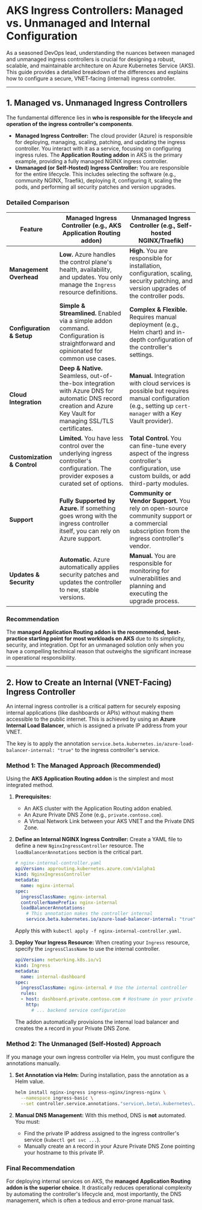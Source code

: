 # AKS Ingress Controllers: Managed vs. Unmanaged and Internal Configuration

As a seasoned DevOps lead, understanding the nuances between managed and unmanaged ingress controllers is crucial for designing a robust, scalable, and maintainable architecture on Azure Kubernetes Service (AKS). This guide provides a detailed breakdown of the differences and explains how to configure a secure, VNET-facing (internal) ingress controller.

---

## 1. Managed vs. Unmanaged Ingress Controllers

The fundamental difference lies in **who is responsible for the lifecycle and operation of the ingress controller's components**.

* **Managed Ingress Controller:** The cloud provider (Azure) is responsible for deploying, managing, scaling, patching, and updating the ingress controller. You interact with it as a service, focusing on configuring ingress rules. The **Application Routing addon** in AKS is the primary example, providing a fully managed NGINX ingress controller.
* **Unmanaged (or Self-Hosted) Ingress Controller:** You are responsible for the entire lifecycle. This includes selecting the software (e.g., community NGINX, Traefik), deploying it, configuring it, scaling the pods, and performing all security patches and version upgrades.

### Detailed Comparison

| Feature                           | Managed Ingress Controller (e.g., AKS Application Routing addon)                                                                                                      | Unmanaged Ingress Controller (e.g., Self-hosted NGINX/Traefik)                                                                                                 |
| --------------------------------- | --------------------------------------------------------------------------------------------------------------------------------------------------------------------- | -------------------------------------------------------------------------------------------------------------------------------------------------------------- |
| **Management Overhead**     | **Low.** Azure handles the control plane's health, availability, and updates. You only manage the `Ingress` resource definitions.                             | **High.** You are responsible for installation, configuration, scaling, security patching, and version upgrades of the controller pods.                  |
| **Configuration & Setup**   | **Simple & Streamlined.** Enabled via a simple addon command. Configuration is straightforward and opinionated for common use cases.                            | **Complex & Flexible.** Requires manual deployment (e.g., Helm chart) and in-depth configuration of the controller's settings.                           |
| **Cloud Integration**       | **Deep & Native.** Seamless, out-of-the-box integration with Azure DNS for automatic DNS record creation and Azure Key Vault for managing SSL/TLS certificates. | **Manual.** Integration with cloud services is possible but requires manual configuration (e.g., setting up `cert-manager` with a Key Vault provider). |
| **Customization & Control** | **Limited.** You have less control over the underlying ingress controller's configuration. The provider exposes a curated set of options.                       | **Total Control.** You can fine-tune every aspect of the ingress controller's configuration, use custom builds, or add third-party modules.              |
| **Support**                 | **Fully Supported by Azure.** If something goes wrong with the ingress controller itself, you can rely on Azure support.                                        | **Community or Vendor Support.** You rely on open-source community support or a commercial subscription from the ingress controller's vendor.            |
| **Updates & Security**      | **Automatic.** Azure automatically applies security patches and updates the controller to new, stable versions.                                                 | **Manual.** You are responsible for monitoring for vulnerabilities and planning and executing the upgrade process.                                       |

### Recommendation

The **managed Application Routing addon is the recommended, best-practice starting point for most workloads on AKS** due to its simplicity, security, and integration. Opt for an unmanaged solution only when you have a compelling technical reason that outweighs the significant increase in operational responsibility.

---

## 2. How to Create an Internal (VNET-Facing) Ingress Controller

An internal ingress controller is a critical pattern for securely exposing internal applications (like dashboards or APIs) without making them accessible to the public internet. This is achieved by using an **Azure Internal Load Balancer**, which is assigned a private IP address from your VNET.

The key is to apply the annotation `service.beta.kubernetes.io/azure-load-balancer-internal: "true"` to the ingress controller's service.

### Method 1: The Managed Approach (Recommended)

Using the **AKS Application Routing addon** is the simplest and most integrated method.

1. **Prerequisites:**

   * An AKS cluster with the Application Routing addon enabled.
   * An Azure Private DNS Zone (e.g., `private.contoso.com`).
   * A Virtual Network Link between your AKS VNET and the Private DNS Zone.
2. **Define an Internal NGINX Ingress Controller:** Create a YAML file to define a new `NginxIngressController` resource. The `loadBalancerAnnotations` section is the critical part.

   ```yaml
   # nginx-internal-controller.yaml
   apiVersion: approuting.kubernetes.azure.com/v1alpha1
   kind: NginxIngressController
   metadata:
     name: nginx-internal
   spec:
     ingressClassName: nginx-internal
     controllerNamePrefix: nginx-internal
     loadBalancerAnnotations: 
       # This annotation makes the controller internal
       service.beta.kubernetes.io/azure-load-balancer-internal: "true"
   ```

   Apply this with `kubectl apply -f nginx-internal-controller.yaml`.
3. **Deploy Your Ingress Resource:** When creating your `Ingress` resource, specify the `ingressClassName` to use the internal controller.

   ```yaml
   apiVersion: networking.k8s.io/v1
   kind: Ingress
   metadata:
     name: internal-dashboard
   spec:
     ingressClassName: nginx-internal # Use the internal controller
     rules:
     - host: dashboard.private.contoso.com # Hostname in your private DNS zone
       http:
         # ... backend service configuration
   ```

   The addon automatically provisions the internal load balancer and creates the `A` record in your Private DNS Zone.

### Method 2: The Unmanaged (Self-Hosted) Approach

If you manage your own ingress controller via Helm, you must configure the annotations manually.

1. **Set Annotation via Helm:** During installation, pass the annotation as a Helm value.

   ```bash
   helm install nginx-ingress ingress-nginx/ingress-nginx \
     --namespace ingress-basic \
     --set controller.service.annotations."service\.beta\.kubernetes\.io/azure-load-balancer-internal"="true"
   ```
2. **Manual DNS Management:** With this method, DNS is **not** automated. You must:

   * Find the private IP address assigned to the ingress controller's service (`kubectl get svc ...`).
   * Manually create an `A` record in your Azure Private DNS Zone pointing your hostname to this private IP.

### Final Recommendation

For deploying internal services on AKS, the **managed Application Routing addon is the superior choice**. It drastically reduces operational complexity by automating the controller's lifecycle and, most importantly, the DNS management, which is often a tedious and error-prone manual task.
